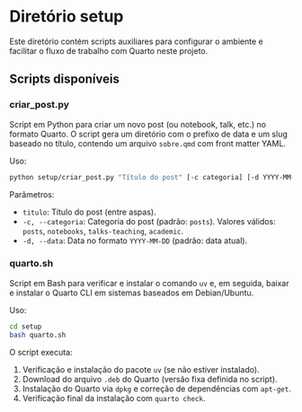 # Diretório setup

Este diretório contém scripts auxiliares para configurar o ambiente e facilitar o fluxo de trabalho com Quarto neste projeto.

## Scripts disponíveis

### criar_post.py

Script em Python para criar um novo post (ou notebook, talk, etc.) no formato Quarto. O script gera um diretório com o prefixo de data e um slug baseado no título, contendo um arquivo `sobre.qmd` com front matter YAML.

Uso:
```bash
python setup/criar_post.py "Título do post" [-c categoria] [-d YYYY-MM-DD]
```

Parâmetros:
- `titulo`: Título do post (entre aspas).
- `-c, --categoria`: Categoria do post (padrão: `posts`). Valores válidos: `posts`, `notebooks`, `talks-teaching`, `academic`.
- `-d, --data`: Data no formato `YYYY-MM-DD` (padrão: data atual).

### quarto.sh

Script em Bash para verificar e instalar o comando `uv` e, em seguida, baixar e instalar o Quarto CLI em sistemas baseados em Debian/Ubuntu.

Uso:
```bash
cd setup
bash quarto.sh
```

O script executa:
1. Verificação e instalação do pacote `uv` (se não estiver instalado).
2. Download do arquivo `.deb` do Quarto (versão fixa definida no script).
3. Instalação do Quarto via `dpkg` e correção de dependências com `apt-get`.
4. Verificação final da instalação com `quarto check`.